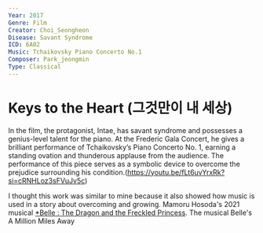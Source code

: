 ```yaml
---
Year: 2017
Genre: Film
Creator: Choi_Seongheon
Disease: Savant Syndrome
ICD: 6A02
Music: Tchaikovsky Piano Concerto No.1
Composer: Park_jeongmin
Type: Classical
---
```


# Keys to the Heart (그것만이 내 세상)

In the film, the protagonist, Intae, has savant syndrome and possesses a genius-level talent for the piano. At the Frederic Gala Concert, he gives a brilliant performance of Tchaikovsky’s Piano Concerto No. 1, earning a standing ovation and thunderous applause from the audience. The performance of this piece serves as a symbolic device to overcome the prejudice surrounding his condition.(https://youtu.be/fLt6uvYrxRk?si=cRNHLoz3sFVuJv5c)

I thought this work was similar to mine because it also showed how music is used in a story about overcoming and growing. Mamoru Hosoda's 2021 musical [*Belle : The Dragon and the Freckled Princess](huh_yejin.md). The musical Belle's A Million Miles Away
